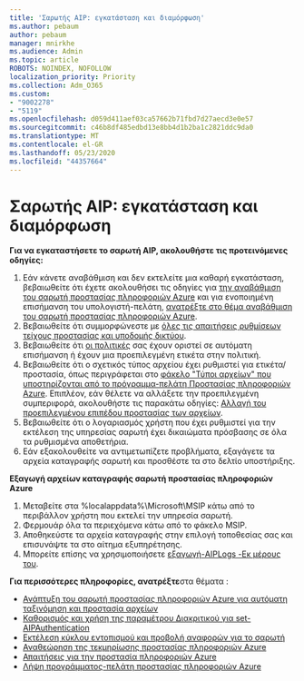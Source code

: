 ```yaml
---
title: 'Σαρωτής AIP: εγκατάσταση και διαμόρφωση'
ms.author: pebaum
author: pebaum
manager: mnirkhe
ms.audience: Admin
ms.topic: article
ROBOTS: NOINDEX, NOFOLLOW
localization_priority: Priority
ms.collection: Adm_O365
ms.custom:
- "9002278"
- "5119"
ms.openlocfilehash: d059d411aef03ca57662b71fbd7d27aecd3e0e57
ms.sourcegitcommit: c46b8df485edbd13e8bb4d1b2ba1c2821ddc9da0
ms.translationtype: MT
ms.contentlocale: el-GR
ms.lasthandoff: 05/23/2020
ms.locfileid: "44357664"
---
```

# <a name="aip-scanner-installation-and-configuration"></a>Σαρωτής AIP: εγκατάσταση και διαμόρφωση

**Για να εγκαταστήσετε το σαρωτή AIP, ακολουθήστε τις προτεινόμενες οδηγίες:**

1. Εάν κάνετε αναβάθμιση και δεν εκτελείτε μια καθαρή εγκατάσταση, βεβαιωθείτε ότι έχετε ακολουθήσει τις οδηγίες για [την αναβάθμιση του σαρωτή προστασίας πληροφοριών Azure](https://docs.microsoft.com/azure/information-protection/rms-client/client-admin-guide#upgrading-the-azure-information-protection-scanner) και για ενοποιημένη επισήμανση του υπολογιστή-πελάτη, [ανατρέξτε στο θέμα αναβάθμιση του σαρωτή προστασίας πληροφοριών Azure](https://docs.microsoft.com/azure/information-protection/rms-client/clientv2-admin-guide#upgrading-the-azure-information-protection-scanner).
2. Βεβαιωθείτε ότι συμμορφώνεστε με [όλες τις απαιτήσεις ρυθμίσεων τείχους προστασίας και υποδομής δικτύου](https://docs.microsoft.com/azure/information-protection/requirements#firewalls-and-network-infrastructure).
3. Βεβαιωθείτε ότι [οι πολιτικές](https://docs.microsoft.com/azure/information-protection/configure-policy) σας έχουν οριστεί σε αυτόματη επισήμανση ή έχουν μια προεπιλεγμένη ετικέτα στην πολιτική.
4. Βεβαιωθείτε ότι ο σχετικός τύπος αρχείου έχει ρυθμιστεί για ετικέτα/προστασία, όπως περιγράφεται στο [φάκελο "Τύποι αρχείων" που υποστηρίζονται από το πρόγραμμα-πελάτη Προστασίας πληροφοριών Azure](https://docs.microsoft.com/azure/information-protection/rms-client/client-admin-guide-file-types#supported-file-types-for-classification-and-protection). Επιπλέον, εάν θέλετε να αλλάξετε την προεπιλεγμένη συμπεριφορά, ακολουθήστε τις παρακάτω οδηγίες: [Αλλαγή του προεπιλεγμένου επιπέδου προστασίας των αρχείων](https://docs.microsoft.com/azure/information-protection/rms-client/client-admin-guide-file-types#changing-the-default-protection-level-of-files).
5. Βεβαιωθείτε ότι ο λογαριασμός χρήστη που έχει ρυθμιστεί για την εκτέλεση της υπηρεσίας σαρωτή έχει δικαιώματα πρόσβασης σε όλα τα ρυθμισμένα αποθετήρια.
6. Εάν εξακολουθείτε να αντιμετωπίζετε προβλήματα, εξαγάγετε τα αρχεία καταγραφής σαρωτή και προσθέστε τα στο δελτίο υποστήριξης.

**Εξαγωγή αρχείων καταγραφής σαρωτή προστασίας πληροφοριών Azure**

1. Μεταβείτε στα %localappdata%\Microsoft\MSIP κάτω από το περιβάλλον χρήστη που εκτελεί την υπηρεσία σαρωτή.
2. Φερμουάρ όλα τα περιεχόμενα κάτω από το φάκελο MSIP.
3. Αποθηκεύστε τα αρχεία καταγραφής στην επιλογή τοποθεσίας σας και επισυνάψτε τα στο αίτημα εξυπηρέτησης.
4. Μπορείτε επίσης να χρησιμοποιήσετε [εξαγωγή-AIPLogs -Εκ μέρους του](https://docs.microsoft.com/powershell/module/azureinformationprotection/export-aiplogs?view=azureipps).

**Για περισσότερες πληροφορίες, ανατρέξτε**στα θέματα :
- [Ανάπτυξη του σαρωτή προστασίας πληροφοριών Azure για αυτόματη ταξινόμηση και προστασία αρχείων](https://docs.microsoft.com/azure/information-protection/deploy-aip-scanner)
- [Καθορισμός και χρήση της παραμέτρου Διακριτικού για set-AIPAuthentication](https://docs.microsoft.com/azure/information-protection/rms-client/client-admin-guide-powershell#specify-and-use-the-token-parameter-for-set-aipauthentication)
- [Εκτέλεση κύκλου εντοπισμού και προβολή αναφορών για το σαρωτή](https://docs.microsoft.com/azure/information-protection/deploy-aip-scanner#run-a-discovery-cycle-and-view-reports-for-the-scanner)
- [Αναθεώρηση της τεκμηρίωσης προστασίας πληροφοριών Azure](https://docs.microsoft.com/azure/information-protection/what-is-information-protection)
- [Απαιτήσεις για την προστασία πληροφοριών Azure](https://docs.microsoft.com/azure/information-protection/get-started/requirements)
- [Λήψη προγράμματος-πελάτη προστασίας πληροφοριών Azure](https://www.microsoft.com/download/details.aspx?id=53018)
